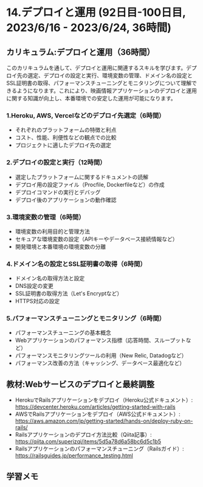 # 14.デプロイと運用 (92日目-100日目, 2023/6/16 - 2023/6/24, 36時間)

## カリキュラム:デプロイと運用（36時間）
このカリキュラムを通して、デプロイと運用に関連するスキルを学びます。デプロイ先の選定、デプロイの設定と実行、環境変数の管理、ドメイン名の設定とSSL証明書の取得、パフォーマンスチューニングとモニタリングについて理解できるようになります。これにより、映画情報アプリケーションのデプロイと運用に関する知識が向上し、本番環境での安定した運用が可能になります。
### 1.Heroku, AWS, Vercelなどのデプロイ先選定（6時間）
- それぞれのプラットフォームの特徴と利点
- コスト、性能、利便性などの観点での比較
- プロジェクトに適したデプロイ先の選定
### 2.デプロイの設定と実行（12時間）
- 選定したプラットフォームに関するドキュメントの読解
- デプロイ用の設定ファイル（Procfile, Dockerfileなど）の作成
- デプロイコマンドの実行とデバッグ
- デプロイ後のアプリケーションの動作確認
### 3.環境変数の管理（6時間）
- 環境変数の利用目的と管理方法
- セキュアな環境変数の設定（APIキーやデータベース接続情報など）
- 開発環境と本番環境の環境変数の分離
### 4.ドメイン名の設定とSSL証明書の取得（6時間）
- ドメイン名の取得方法と設定
- DNS設定の変更
- SSL証明書の取得方法（Let's Encryptなど）
- HTTPS対応の設定
### 5.パフォーマンスチューニングとモニタリング（6時間）
- パフォーマンスチューニングの基本概念
- Webアプリケーションのパフォーマンス指標（応答時間、スループットなど）
- パフォーマンスモニタリングツールの利用（New Relic, Datadogなど）
- パフォーマンス改善の方法（キャッシング、データベース最適化など）

## 教材:Webサービスのデプロイと最終調整
- HerokuでRailsアプリケーションをデプロイ（Heroku公式ドキュメント）: https://devcenter.heroku.com/articles/getting-started-with-rails
- AWSでRailsアプリケーションをデプロイ（AWS公式ドキュメント）: https://aws.amazon.com/jp/getting-started/hands-on/deploy-ruby-on-rails/
- Railsアプリケーションのデプロイ方法比較（Qiita記事）: https://qiita.com/superizqi/items/5d5a78d6a58bc6d5c1b5
- Railsアプリケーションのパフォーマンスチューニング（Railsガイド）: https://railsguides.jp/performance_testing.html



## 学習メモ